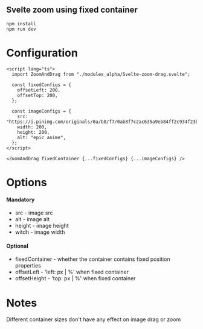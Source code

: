 ## Svelte zoom using fixed container
```
npm install
npm run dev
```

# Configuration

```
<script lang="ts">
  import ZoomAndDrag from "./modules_alpha/Svelte-zoom-drag.svelte";

  const fixedConfigs = {
    offsetLeft: 200,
    offsetTop: 200,
  };

  const imageConfigs = {
    src: "https://i.pinimg.com/originals/0a/b8/f7/0ab8f7c2ac635a9eb84ff2c934f23bbe.jpg",
    width: 200,
    height: 200,
    alt: "epic anime",
  };
</script>

<ZoomAndDrag fixedContainer {...fixedConfigs} {...imageConfigs} />
```

# Options

#### Mandatory
* src - image src
* alt - image alt
* height - image height
* witdh - image width

#### Optional
* fixedContainer - whether the container contains fixed position properties
* offsetLeft - 'left: px | %' when fixed container
* offsetHeight - 'top: px | %' when fixed container 

# Notes
Different container sizes don't have any effect on image drag or zoom

